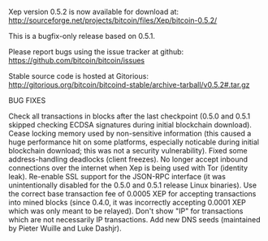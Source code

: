 Xep version 0.5.2 is now available for download at:
http://sourceforge.net/projects/bitcoin/files/Xep/bitcoin-0.5.2/

This is a bugfix-only release based on 0.5.1.

Please report bugs using the issue tracker at github:
https://github.com/bitcoin/bitcoin/issues

Stable source code is hosted at Gitorious:
http://gitorious.org/bitcoin/bitcoind-stable/archive-tarball/v0.5.2#.tar.gz

BUG FIXES

Check all transactions in blocks after the last checkpoint (0.5.0 and 0.5.1 skipped checking ECDSA signatures during initial blockchain download).
Cease locking memory used by non-sensitive information (this caused a huge performance hit on some platforms, especially noticable during initial blockchain download; this was
not a security vulnerability).
Fixed some address-handling deadlocks (client freezes).
No longer accept inbound connections over the internet when Xep is being used with Tor (identity leak).
Re-enable SSL support for the JSON-RPC interface (it was unintentionally disabled for the 0.5.0 and 0.5.1 release Linux binaries).
Use the correct base transaction fee of 0.0005 XEP for accepting transactions into mined blocks (since 0.4.0, it was incorrectly accepting 0.0001 XEP which was only meant to be relayed).
Don't show "IP" for transactions which are not necessarily IP transactions.
Add new DNS seeds (maintained by Pieter Wuille and Luke Dashjr).
